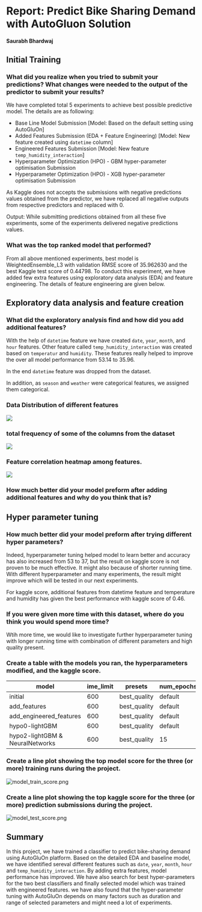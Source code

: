 # Report: Predict Bike Sharing Demand with AutoGluon Solution
#### Saurabh Bhardwaj

## Initial Training
### What did you realize when you tried to submit your predictions? What changes were needed to the output of the predictor to submit your results?

We have completed total 5 experiments to achieve best possible predictive model. The details are as following:

- Base Line Model Submission [Model: Based on the default setting using AutoGluOn]
- Added Features Submission (EDA + Feature Engineering) [Model: New feature created using `datetime` column]
- Engineered Features Submission [Model: New feature `temp_humidity_interaction`]
- Hyperparameter Optimization (HPO) - GBM hyper-parameter optimisation Submission
- Hyperparameter Optimization (HPO) - XGB hyper-parameter optimisation Submission

As Kaggle does not accepts the submissions with negative predictions values obtained from the predictor, we have replaced all negative outputs from respective predictors and replaced with 0.

Output: While submitting predictions obtained from all these five experiments, some of the experiments delivered negative predictions values.

### What was the top ranked model that performed?

From all above mentioned experiments, best model is WeightedEnsemble_L3 with validation RMSE score of 35.962630 and the best Kaggle test score of 0.44798. To conduct this experiment, we have added few extra features using exploratory data analysis (EDA) and feature engineering. The details of feature engineering are given below. 

## Exploratory data analysis and feature creation
### What did the exploratory analysis find and how did you add additional features?

With the help of `datetime` feature we have created `date`, `year`, `month`, and `hour` features. Other feature called `temp_humidity_interaction` was created based on `temperatur` and `humidity`. These features really helped to improve the over all model performance from 53.14 to 35.96. 

In the end `datetime` feature was dropped from the dataset. 

In addition, as `season` and `weather` were categorical features, we assigned them categorical.

### Data Distribution of different features
![](img/Hist.png)

### total frequency of some of the columns from the dataset
![](img/bar.png)

### Feature correlation heatmap among features.
![](img/heatmap.png)

### How much better did your model preform after adding additional features and why do you think that is?

## Hyper parameter tuning
### How much better did your model preform after trying different hyper parameters?
Indeed, hyperparameter tuning helped model to learn better and accuracy has also increased from 53 to 37, but the result on kaggle score is not proven to be much effective. It might also because of shorter running time. With different hyperparameter and many experiments, the result might improve which will be tested in our next experiments.

For kaggle score, additional features from datetime feature and temperature and humidity has given the best performance with kaggle score of 0.46. 

### If you were given more time with this dataset, where do you think you would spend more time?
Wtih more time, we would like to investigate further hyperparameter tuning with longer running time with combination of different parameters and high quality present.

### Create a table with the models you ran, the hyperparameters modified, and the kaggle score.

|model|ime_limit|presets|num_epochs|num_boost_round|num_trials|num_folds|searcher|score|
|--|--|--|--|--|--|--|--|--|
|initial|600|best_quality|default|default|default|default|default|1.80601|
|add_features|600|best_quality|default|default|default|default|default|0.56283|
|add_engineered_features|600|best_quality|default|default|default|default|default|0.46532|
|hypo0-lightGBM|600|best_quality|default|50|4|5|auto|0.53087|
|hypo2-lightGBM & NeuralNetworks|600|best_quality|15|100|8|9|random|0.53087|

### Create a line plot showing the top model score for the three (or more) training runs during the project.

![model_train_score.png](img/model_train_score.png)

### Create a line plot showing the top kaggle score for the three (or more) prediction submissions during the project.

![model_test_score.png](img/model_test_score.png)

## Summary

In this project, we have trained a classifier to predict bike-sharing demand using AutoGluOn platform. Based on the detailed EDA and baseline model, we have identified sereval different features such as `date`, `year`, `month`, `hour` and `temp_humidity_interaction`. By adding extra features, model performance has improved. We have also search for best hyper-parameters for the two best classifiers and finally selected model which was trained with engineered features. we have also found that the hyper-parameter tuning with AutoGluOn depends on many factors such as duration and range of selected parameters and might need a lot of experiments. 
